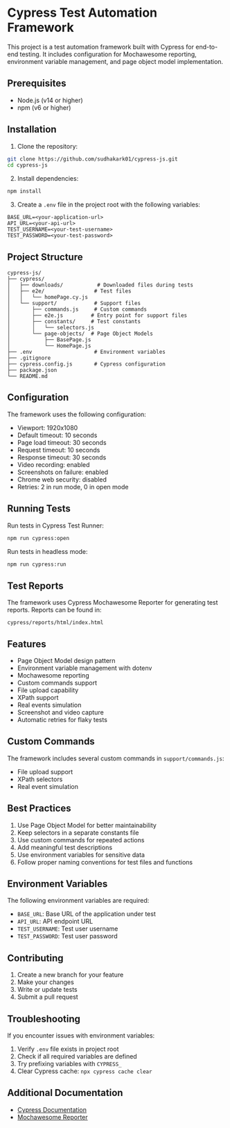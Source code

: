# Cypress Test Automation Framework

This project is a test automation framework built with Cypress for end-to-end testing. It includes configuration for Mochawesome reporting, environment variable management, and page object model implementation.

## Prerequisites

- Node.js (v14 or higher)
- npm (v6 or higher)

## Installation

1. Clone the repository:
```bash
git clone https://github.com/sudhakark01/cypress-js.git
cd cypress-js
```

2. Install dependencies:
```bash
npm install
```

3. Create a `.env` file in the project root with the following variables:
```plaintext
BASE_URL=<your-application-url>
API_URL=<your-api-url>
TEST_USERNAME=<your-test-username>
TEST_PASSWORD=<your-test-password>
```

## Project Structure

```
cypress-js/
├── cypress/
│   ├── downloads/           # Downloaded files during tests
│   ├── e2e/                # Test files
│   │   └── homePage.cy.js
│   └── support/            # Support files
│       ├── commands.js     # Custom commands
│       ├── e2e.js         # Entry point for support files
│       ├── constants/     # Test constants
│       │   └── selectors.js
│       └── page-objects/  # Page Object Models
│           ├── BasePage.js
│           └── HomePage.js
├── .env                    # Environment variables
├── .gitignore
├── cypress.config.js       # Cypress configuration
├── package.json
└── README.md
```

## Configuration

The framework uses the following configuration:

- Viewport: 1920x1080
- Default timeout: 10 seconds
- Page load timeout: 30 seconds
- Request timeout: 10 seconds
- Response timeout: 30 seconds
- Video recording: enabled
- Screenshots on failure: enabled
- Chrome web security: disabled
- Retries: 2 in run mode, 0 in open mode

## Running Tests

Run tests in Cypress Test Runner:
```bash
npm run cypress:open
```

Run tests in headless mode:
```bash
npm run cypress:run
```

## Test Reports

The framework uses Cypress Mochawesome Reporter for generating test reports. Reports can be found in:
```
cypress/reports/html/index.html
```

## Features

- Page Object Model design pattern
- Environment variable management with dotenv
- Mochawesome reporting
- Custom commands support
- File upload capability
- XPath support
- Real events simulation
- Screenshot and video capture
- Automatic retries for flaky tests

## Custom Commands

The framework includes several custom commands in `support/commands.js`:
- File upload support
- XPath selectors
- Real event simulation

## Best Practices

1. Use Page Object Model for better maintainability
2. Keep selectors in a separate constants file
3. Use custom commands for repeated actions
4. Add meaningful test descriptions
5. Use environment variables for sensitive data
6. Follow proper naming conventions for test files and functions

## Environment Variables

The following environment variables are required:
- `BASE_URL`: Base URL of the application under test
- `API_URL`: API endpoint URL
- `TEST_USERNAME`: Test user username
- `TEST_PASSWORD`: Test user password

## Contributing

1. Create a new branch for your feature
2. Make your changes
3. Write or update tests
4. Submit a pull request

## Troubleshooting

If you encounter issues with environment variables:
1. Verify `.env` file exists in project root
2. Check if all required variables are defined
3. Try prefixing variables with `CYPRESS_`
4. Clear Cypress cache: `npx cypress cache clear`

## Additional Documentation

- [Cypress Documentation](https://docs.cypress.io)
- [Mochawesome Reporter](https://github.com/adamgruber/mochawesome)
